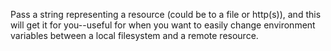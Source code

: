 Pass a string representing a resource (could be to a file or http(s)), and this will get it for you--useful for when you want to easily change environment variables between a local filesystem and a remote resource.